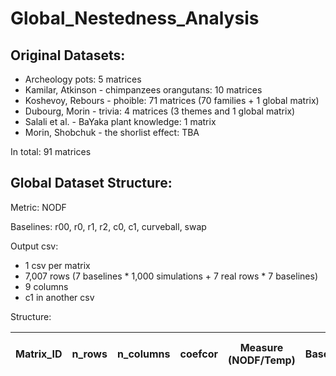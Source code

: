 # Global_Nestedness_Analysis

## Original Datasets:

- Archeology pots: 5 matrices
- Kamilar, Atkinson - chimpanzees orangutans: 10 matrices
- Koshevoy, Rebours - phoible: 71 matrices (70 families + 1 global matrix)
- Dubourg, Morin - trivia: 4 matrices (3 themes and 1 global matrix)
- Salali et al. - BaYaka plant knowledge: 1 matrix
- Morin, Shobchuk - the shorlist effect: TBA

In total: 91 matrices

## Global Dataset Structure:

Metric: NODF

Baselines: r00, r0, r1, r2, c0, c1, curveball, swap

Output csv: 
- 1 csv per matrix
- 7,007 rows (7 baselines * 1,000 simulations + 7 real rows * 7 baselines)
- 9 columns
- c1 in another csv

Structure:

| Matrix_ID | n_rows | n_columns | coefcor | Measure (NODF/Temp) | Baseline | Type (simulated / Real) | nestedness_value | p_value |
|-----------|--------|-----------|---------|----------------------|----------|--------------------------|------------------|---------|
